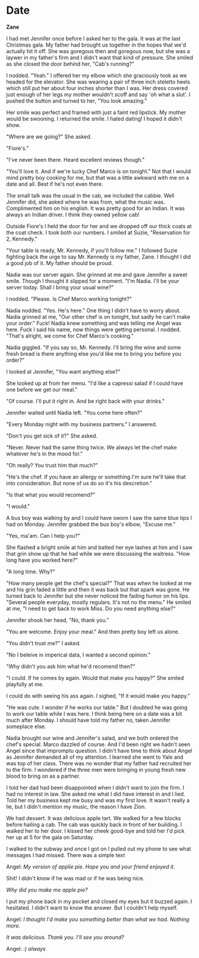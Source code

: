 # Date

**Zane**

I had met Jennifer once before I asked her to the gala.  It was at the last Christmas gala.  My father had brought us together in the hopes that we'd actually hit it off.  She was goregous then and goregous now, but she was a laywer in my father's firm and I didn't want that kind of pressure.  She smiled as she closed the door behind her, "Cab's running?"

I nodded.  "Yeah."  I offered her my elbow which she graciously took as we headed for the elevator.  She was wearing a pair of three inch steletto heels which still put her about four inches shorter than I was.  Her dress covered just enough of her legs my mother wouldn't scoff and say 'oh what a slut'.  I pushed the button and turned to her, "You look amazing."

Her smile was perfect and framed with just a faint red lipstick.  My mother would be swooning.  I returned the smile.  I hated dating!  I hoped it didn't show.

"Where are we going?"  She asked.

"Fiore's."

"I've never been there.  Heard excellent reviews though."

"You'll love it.  And if we're lucky Chef Marco is on tonight."  Not that I would mind pretty boy cooking for me, but that was a little awkward with me on a date and all.   Best if he's not even there.

The small talk was the usual in the cab, we included the cabbie.  Well Jennifer did, she asked where he was from, what the music was.  Complimented him on his english.  It was pretty good for an Indian.  It was always an Indian driver.  I think they owned yellow cab!

Outside Fiore's I held the door for her and we dropped off our thick coats at the coat check.  I took both our numbers.  I smiled at Suzie, "Reservation for 2, Kennedy."

"Your table is ready, Mr. Kennedy, if you'll follow me."  I followed Suzie fighting back the urge to say Mr. Kennedy is my father, Zane.  I thought I did a good job of it.  My father should be proud.

Nadia was our server again.  She grinned at me and gave Jennifer a sweet smile.  Though I thought it slipped for a moment.  "I'm Nadia.  I'll be your server today.  Shall I bring your usual wine?"

I nodded.  "Please.  Is Chef Marco working tonight?"

Nadia nodded.  "Yes.  He's here."  One thing I didn't have to worry about.  Nadia grinned at me, "Our other chef is on tonight, but sadly he can't make your order."  Fuck!  Nadia knew something and was telling me Angel was here.  Fuck I said his name, now things were getting personal.  I nodded.  "That's alright, we come for Chef Marco's cooking."

Nadia giggled.  "If you say so, Mr. Kennedy.  I'll bring the wine and some fresh bread is there anything else you'd like me to bring you before you order?"

I looked at Jennifer, "You want anything else?"

She looked up at from her menu.  "I'd like a capressi salad if I could have one before we get our meal."

"Of course.  I'll put it right in.  And be right back with your drinks."

Jennifer waited until Nadia left.  "You come here often?"

"Every Monday night with my business partners."  I answered.

"Don't you get sick of it?"  She asked.

"Never.  Never had the same thing twice.  We always let the chef make whatever he's in the mood for."

"Oh really?  You trust him that much?"

"He's the chef.  If you have an allergy or something I'm sure he'll take that into consideration.  But none of us do so it's his descretion."

"Is that what you would recomend?"

"I would."

A bus boy was walking by and I could have sworn I saw the same blue tips I had on Monday.  Jennifer grabbed the  bus boy's elbow, "Excuse me."

"Yes, ma'am.  Can I help you?"

She flashed a bright smile at him and batted her eye lashes at him and I saw that grin show up that he had while we were discussing the waitress.  "How long have you worked here?"

"A long time.  Why?"

"How many people get the chef's special?"  That was when he looked at me and his grin faded a little and then it was back but that spark was gone.  He turned back to Jennifer but she never noticed the fading humor on his lips.  "Several people everyday, mostly regulars.  It's not no the menu."  He smiled at me, "I need to get back to work Miss.  Do you need anything else?"

Jennifer shook her head, "No, thank you."

"You are welcome.  Enjoy your meal."  And then pretty boy left us alone.

"You didn't trust me?" I asked.

"No I beleive in imperical data, I wanted a second opinion."

"Why didn't you ask him what he'd recomend then?"

"I could.  If he comes by again.  Would that make you happy?"  She smiled playfully at me.

I could do with seeing his ass again.  I sighed, "If it would make you happy."

"He was cute.  I wonder if he works our table."  But I doubted he was going to work our table while I was here.  I think being here on a date was a bit much after Monday.  I should have told my father no, taken Jennifer someplace else.

Nadia brought our wine and Jennifer's salad, and we both ordered the chef's special.  Marco dazzled of course.  And I'd been right we hadn't seen Angel since that impromptu question.  I didn't have time to think about Angel as Jennifer demanded all of my attention.  I learned she went to Yale and was top of her class.  There was no wonder that my father had recruited her to the firm.  I wondered if the three men were bringing in young fresh new blood to bring on as a partner.

I told her dad had been disappointed when I didn't want to join the firm.  I had no interest in law.  She asked me what I did have interest in and I lied.  Told her my business kept me busy and was my first love.  It wasn't really a lie, but I didn't mention my music, the reason I have Zion.

We had dessert.  It was delicious apple tart.  We walked for a few blocks before hailing a cab.  The cab was quickly back in front of her building.  I walked her to her door.  I kissed her cheek good-bye and told her I'd pick her up at 5 for the gala on Saturday.

I walked to the subway and once I got on I pulled out my phone to see what messages I had missed.  There was a simple text

Angel: _My version of applie pie.  Hope you and your friend enjoyed it._

Shit!  I didn't know if he was mad or if he was being nice.

_Why did you make me apple pie?_

I put my phone back in my pocket and closed my eyes but it buzzed again.  I hesitated. I didn't want to know the answer.  But I couldn't help myself.

Angel: _I thought I'd make you something better than what we had.  Nothing more._

_It was delicious.  Thank you. I'll see you around?_

Angel: _:) always_